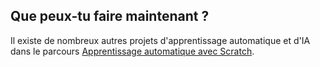 ## Que peux-tu faire maintenant ?

Il existe de nombreux autres projets d'apprentissage automatique et d'IA dans le parcours [Apprentissage automatique avec Scratch](https://projects.raspberrypi.org/en/pathways/scratch-machine-learning).
